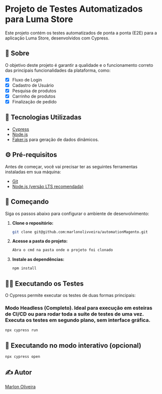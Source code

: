 # Projeto de Testes Automatizados para Luma Store

Este projeto contém os testes automatizados de ponta a ponta (E2E) para a aplicação Luma Store, desenvolvidos com Cypress.

## 📖 Sobre

O objetivo deste projeto é garantir a qualidade e o funcionamento correto das principais funcionalidades da plataforma, como:

- [x] Fluxo de Login
- [x] Cadastro de Usuário
- [x] Pesquisa de produtos
- [x] Carrinho de produtos
- [x] Finalização de pedido

## 🚀 Tecnologias Utilizadas

- [Cypress](https://www.cypress.io/)
- [Node.js](https://nodejs.org/en/)
- [Faker.js](https://fakerjs.dev/) para geração de dados dinâmicos.

## ⚙️ Pré-requisitos

Antes de começar, você vai precisar ter as seguintes ferramentas instaladas em sua máquina:
- [Git](https://git-scm.com)
- [Node.js (versão LTS recomendada)](https://nodejs.org/)

## 🏁 Começando

Siga os passos abaixo para configurar o ambiente de desenvolvimento:

1. **Clone o repositório:**

   ```bash
   git clone git@github.com:marlonolivveira/automationMagento.git
   ```

2. **Acesse a pasta do projeto:**

   ```bash
   Abra o cmd na pasta onde o projeto foi clonado
   ```

3. **Instale as dependências:**

   ```bash
   npm install
   ```

## 🏃‍♀️ Executando os Testes

O Cypress permite executar os testes de duas formas principais:

### Modo Headless (Completo). Ideal para execução em esteiras de CI/CD ou para rodar toda a suíte de testes de uma vez. Executa os testes em segundo plano, sem interface gráfica.

   ```bash
   npx cypress run
   ```

## 🧪 Executando no modo interativo (opcional)

   ```bash
   npx cypress open
   ```

## ✍️ Autor

[Marlon Oliveira](https://github.com/marlonolivveira)
